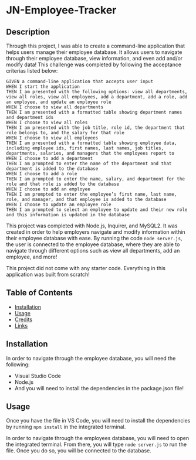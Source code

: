 # JN-Employee-Tracker


## Description

Through this project, I was able to create a command-line application that helps users manage their employee database. It allows users to navigate through their employee database, view information, and even add and/or modify data! This challenge was completed by following the acceptance criterias listed below:


```
GIVEN a command-line application that accepts user input
WHEN I start the application
THEN I am presented with the following options: view all departments, view all roles, view all employees, add a department, add a role, add an employee, and update an employee role
WHEN I choose to view all departments
THEN I am presented with a formatted table showing department names and department ids
WHEN I choose to view all roles
THEN I am presented with the job title, role id, the department that role belongs to, and the salary for that role
WHEN I choose to view all employees
THEN I am presented with a formatted table showing employee data, including employee ids, first names, last names, job titles, departments, salaries, and managers that the employees report to
WHEN I choose to add a department
THEN I am prompted to enter the name of the department and that department is added to the database
WHEN I choose to add a role
THEN I am prompted to enter the name, salary, and department for the role and that role is added to the database
WHEN I choose to add an employee
THEN I am prompted to enter the employee’s first name, last name, role, and manager, and that employee is added to the database
WHEN I choose to update an employee role
THEN I am prompted to select an employee to update and their new role and this information is updated in the database 
```

This project was completed with Node.js, Inquirer, and MySQL2. It was created in order to help employers navigate and modify information within their employee database with ease. By running the code ```node server.js```, the user is connected to the employee database, where they are able to navigate through different options such as view all departments, add an employee, and more!

This project did not come with any starter code. Everything in this application was built from scratch!


## Table of Contents
- [Installation](#installation)
- [Usage](#usage)
- [Credits](#credits)
- [Links](#links)


## Installation

In order to navigate through the employee database, you will need the following:

- Visual Studio Code <br>
- Node.js <br>
- And you will need to install the dependencies in the package.json file!


## Usage

Once you have the file in VS Code, you will need to install the dependencies by running ```npm install``` in the integrated terminal.

In order to navigate through the employees database, you will need to open the integrated terminal. From there, you will type ```node server.js``` to run the file. Once you do so, you will be connected to the database. 